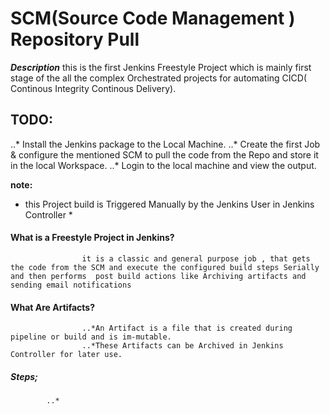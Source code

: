 # SCM(Source Code Management ) Repository Pull  

**_Description_**
this is the first Jenkins Freestyle Project which is mainly first stage of the all the complex Orchestrated projects for automating CICD( Continous Integrity Continous Delivery).

## TODO:

  ..* Install the Jenkins package to the Local Machine.
  ..* Create the  first Job & configure the mentioned SCM to pull the code from the Repo and store it in the local Workspace.
  ..* Login to the local machine and view the output. 

**note:** 
   * this Project build is Triggered Manually by the Jenkins User in Jenkins Controller *


#### What is a Freestyle Project in Jenkins?
                    it is a classic and general purpose job , that gets the code from the SCM and execute the configured build steps Serially and then performs  post build actions like Archiving artifacts and sending email notifications

#### What Are Artifacts?
                    ..*An Artifact is a file that is created during pipeline or build and is im-mutable. 
                    ..*These Artifacts can be Archived in Jenkins Controller for later use. 

##### Steps;
            ..* 
